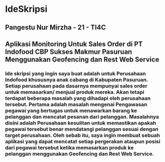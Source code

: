 # IdeSkripsi

## Pangestu Nur Mirzha - 21 - TI4C

## Aplikasi Monitoring Untuk Sales Order di PT Indofood CBP Sukses Makmur Pasuruan Menggunakan Geofencing dan Rest Web Service

### Ide skripsi yang ingin saya buat adalah untuk Perusahaan Indofood khususnya anak cabang di Kabupaten Pasuruan. Setiap perusahaan pada dasarnya mempunyai sales order untuk memasarkan/ menjual produk mereka. Akan tetapi terdapat beberapa masalah yang dihadapi oleh perusahaan tersebut. Pertama adalah masalah mengenai Pengawasan pegawai yang bertugas untuk menawarkan barang ke pelanggan dan mencatat pesanan dari pelanggan. Masalahnya disini adalah Perusahaan kesulitan untuk memastikan apakah pegawai tersebut benar mendatangi pelanggan sesuai dengan target perusahaan. Oleh sebab itu, saya ingin membuat sebuah aplikasi yang dapat mencatat setiap pergerakan ataupun posisi dari pegawai tersebut ketika memasarkan produk ke pelanggan menggunakan Geofencing dan Rest Web Service.
